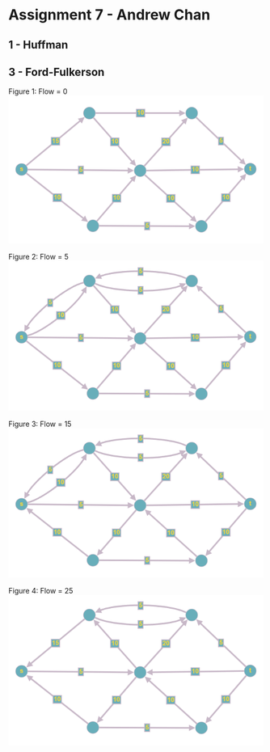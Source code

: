 # Assignment 7 - Andrew Chan
## 1 - Huffman

## 3 - Ford-Fulkerson
Figure 1: Flow = 0  
![fig1](imgs/fig1.png)

Figure 2: Flow = 5  
![fig2](imgs/fig2.png)

Figure 3: Flow = 15  
![fig3](imgs/fig3.png)

Figure 4: Flow = 25  
![fig4](imgs/fig4.png)
